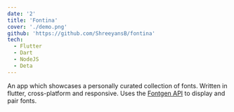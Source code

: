 ```yaml
---
date: '2'
title: 'Fontina'
cover: './demo.png'
github: 'https://github.com/ShreeyansB/fontina'
tech:
  - Flutter 
  - Dart
  - NodeJS
  - Deta
---
```


An app which showcases a personally curated collection of fonts. Written in flutter, cross-platform and responsive. Uses the [Fontgen API](https://github.com/ShreeyansB/fontgen) to display and pair fonts.
